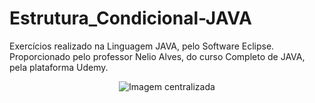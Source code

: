 # Estrutura_Condicional-JAVA
Exercícios realizado na Linguagem JAVA, pelo Software Eclipse. Proporcionado pelo professor Nelio Alves, do curso Completo de JAVA, pela plataforma Udemy.

<p align="center">
  <img src="https://github.com/user-attachments/assets/c5999791-caba-45e7-a582-add3eccf7ae9" alt="Imagem centralizada">
</p>
